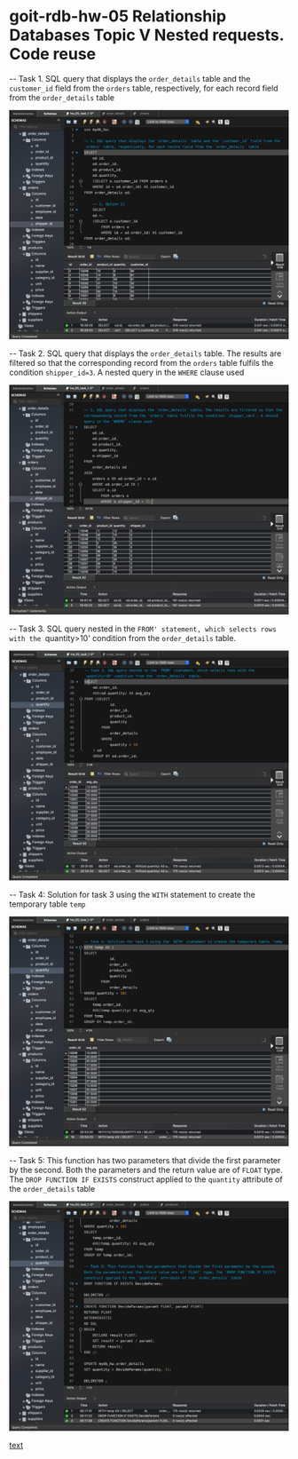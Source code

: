# goit-rdb-hw-05 Relationship Databases Topic V Nested requests. Code reuse

-- Task 1. SQL query that displays the `order_details` table and the `customer_id` field from the `orders` table, respectively, for each record field from the `order_details` table

![screenshot](./assets/Screenshot%20rdb-hw-05-test-5.1.jpg)

-- Task 2. SQL query that displays the `order_details` table. The results are filtered so that the corresponding record from the `orders` table fulfils the condition `shipper_id=3`. A nested query in the `WHERE` clause used

![screenshot](./assets/Screenshot%20rdb-hw-05-test-5.2.jpg)

-- Task 3. SQL query nested in the `FROM' statement, which selects rows with the `quantity>10' condition from the `order_details` table.

![screenshot](./assets/Screenshot%20rdb-hw-05-test-5.3.jpg)

-- Task 4: Solution for task 3 using the `WITH` statement to create the temporary table `temp`

![screenshot](./assets/Screenshot%20rdb-hw-05-test-5.4.jpg)

-- Task 5: This function has two parameters that divide the first parameter by the second. Both the parameters and the return value are of `FLOAT` type. The `DROP FUNCTION IF EXISTS` construct applied to the `quantity` attribute of the `order_details` table

![screenshot](./assets/Screenshot%20rdb-hw-05-test-5.5.jpg)

[text](sql_code.txt)
